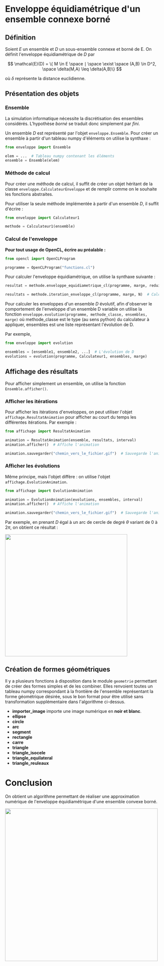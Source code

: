 # Enveloppe équidiamétrique d'un ensemble connexe borné

## Définition

Soient $E$ un ensemble et $D$ un sous-ensemble connexe et borné de E. On définit l'enveloppe équidiamétrique de $D$ par

$$
\mathcal{E}(D) = \{ M \in E \space ∣ \space \exist \space (A,B) \in D^2, \space \delta(M,A) \leq \delta(A,B)\}
$$

où $\delta$ représente la distance euclidienne.

## Présentation des objets

### Ensemble

La simulation informatique nécessite la discrétisation des ensembles considérés. L'hypothèse *borné* se traduit donc simplement par *fini*.

Un ensemble $D$ est représenté par l'objet `enveloppe.Ensemble`. Pour créer un ensemble à partir d'un tableau numpy d'éléments on utilise la synthaxe :

```python
from enveloppe import Ensemble

elem = ...  # Tableau numpy contenant les éléments
ensemble = Ensemble(elem)
```

### Méthode de calcul

Pour créer une méthode de calcul, il suffit de créer un objet héritant de la classe `enveloppe.CalculateurEnveloppe` et de remplir comme on le souhaite les fonctions abstraites.

Pour utiliser la seule méthode implémentée à partir d'un ensemble $D$, il suffit d'écrire :

```python
from enveloppe import Calculateur1

methode = Calculateur1(ensemble)
```

### Calcul de l'enveloppe

**Pour tout usage de OpenCL, écrire au préalable :**

```python
from opencl import OpenCLProgram

programme = OpenCLProgram("functions.cl")
```

Pour calculer l'enveloppe équidiamétrique, on utilise la synthaxe suivante :

```python
resultat = methode.enveloppe_equidiametrique_cl(programme, marge, reduite)  # Calcul d'une enveloppe

resultats = methode.iteration_enveloppe_cl(programme, marge, N)  # Calcul de N itérations (renvoie une liste contenant les N enveloppes)
```

Pour calculer les enveloppes d'un ensemble $D$ évolutif, afin d'observer le comportement de l'enveloppe d'un ensemble D variable on utilise la fonction `enveloppe.evolution(programme, methode_classe, ensembles, marge)` où methode_classe est le type (au sens python) du calculateur à appliquer, ensembles est une liste représentant l'évolution de D.

Par exemple,

```python
from enveloppe import evolution

ensembles = [ensemble1, ensemble2, ...]  # L'évolution de D
evolutions = evolution(programme, Calculateur1, ensembles, marge)
```

## Affichage des résultats

Pour afficher simplement un ensemble, on utilise la fonction `Ensemble.afficher()`.

### Afficher les itérations

Pour afficher les itérations d'enveloppes, on peut utiliser l'objet `affichage.ResultatAnimation` pour afficher au court du temps les différentes itérations. Par exemple :

```python
from affichage import ResultatAnimation

animation = ResultatAnimation(ensemble, resultats, interval)
animation.afficher()  # Affiche l'animation

animation.sauvegarder("chemin_vers_le_fichier.gif")  # Sauvegarde l'animation
```

### Afficher les évolutions

Même principe, mais l'objet diffère : on utilise l'objet `affichage.EvolutionAnimation`.

```python
from affichage import EvolutionAnimation

animation = EvolutionAnimation(evolutions, ensembles, interval)
animation.afficher()  # Affiche l'animation

animation.sauvegarder("chemin_vers_le_fichier.gif")  # Sauvegarde l'animation
```

Par exemple, en prenant $D$ égal à un arc de cercle de degré $\theta$ variant de $0$ à $2\pi$, on obtient ce résultat :

<img src="file://C:/Cours_Java/evolution_arcs.gif" width="400" />

## Création de formes géométriques

Il y a plusieurs fonctions à disposition dans le module `geometrie` permettant de créer des formes simples et de les combiner. Elles renvoient toutes un tableau numpy correspondant à la frontière de l'ensemble représentant la forme géométrique désirée, sous le bon format pour être utilisé sans transformation supplémentaire dans l'algorithme ci-dessus.

<ul>

<li><b>importer_image</b> importe une image numérique en <b>noir et blanc</b>.</li>
<li><b>ellipse</b></li>
<li><b>circle</b></li>
<li><b>arc</b></li>
<li><b>segment</b></li>
<li><b>rectangle</b></li>
<li><b>carre</b></li>
<li><b>triangle</b></li>
<li><b>triangle_isocele</b></li>
<li><b>triangle_equilateral</b></li>
<li><b>triangle_reuleaux</b></li>
</ul>

# Conclusion

On obtient un algorithme permettant de réaliser une approximation numérique de l'enveloppe équidiamétrique d'une ensemble convexe borné.

<img src="file://C:/Cours_Java/texas.png" width="500" >
